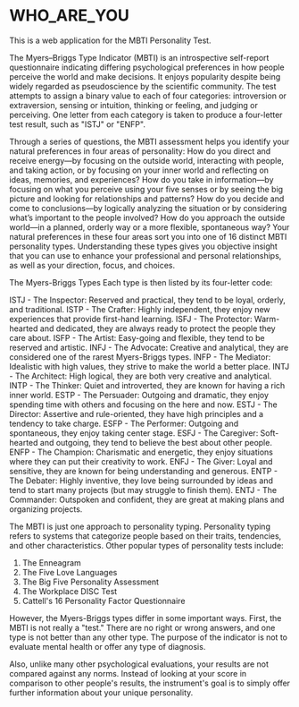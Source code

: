 # WHO_ARE_YOU
This is a web application for the MBTI Personality Test.

The Myers–Briggs Type Indicator (MBTI) is an introspective self-report questionnaire indicating differing psychological preferences in how people perceive the world and make decisions. It enjoys popularity despite being widely regarded as pseudoscience by the scientific community. The test attempts to assign a binary value to each of four categories: introversion or extraversion, sensing or intuition, thinking or feeling, and judging or perceiving. One letter from each category is taken to produce a four-letter test result, such as "ISTJ" or "ENFP".

Through a series of questions, the MBTI assessment helps you identify your natural preferences in four areas of personality:
How do you direct and receive energy—by focusing on the outside world, interacting with people, and taking action, or by focusing on your inner world and reflecting on ideas, memories, and experiences?
How do you take in information—by focusing on what you perceive using your five senses or by seeing the big picture and looking for relationships and patterns? 
How do you decide and come to conclusions—by logically analyzing the situation or by considering what’s important to the people involved?
How do you approach the outside world—in a planned, orderly way or a more flexible, spontaneous way? 
Your natural preferences in these four areas sort you into one of 16 distinct MBTI personality types. Understanding these types gives you objective insight that you can use to enhance your professional and personal relationships, as well as your direction, focus, and choices. 

The Myers-Briggs Types
Each type is then listed by its four-letter code:

ISTJ - The Inspector: Reserved and practical, they tend to be loyal, orderly, and traditional.
ISTP - The Crafter: Highly independent, they enjoy new experiences that provide first-hand learning.
ISFJ - The Protector: Warm-hearted and dedicated, they are always ready to protect the people they care about.
ISFP - The Artist: Easy-going and flexible, they tend to be reserved and artistic.
INFJ - The Advocate: Creative and analytical, they are considered one of the rarest Myers-Briggs types.
INFP - The Mediator: Idealistic with high values, they strive to make the world a better place.
INTJ - The Architect: High logical, they are both very creative and analytical.
INTP - The Thinker: Quiet and introverted, they are known for having a rich inner world.
ESTP - The Persuader: Outgoing and dramatic, they enjoy spending time with others and focusing on the here and now.
ESTJ - The Director: Assertive and rule-oriented, they have high principles and a tendency to take charge.
ESFP - The Performer: Outgoing and spontaneous, they enjoy taking center stage.
ESFJ - The Caregiver: Soft-hearted and outgoing, they tend to believe the best about other people.
ENFP - The Champion: Charismatic and energetic, they enjoy situations where they can put their creativity to work. 
ENFJ - The Giver: Loyal and sensitive, they are known for being understanding and generous.
ENTP - The Debater: Highly inventive, they love being surrounded by ideas and tend to start many projects (but may struggle to finish them).
ENTJ - The Commander: Outspoken and confident, they are great at making plans and organizing projects.

The MBTI is just one approach to personality typing. Personality typing refers to systems that categorize people based on their traits, tendencies, and other characteristics. Other popular types of personality tests include:

1. The Enneagram
2. The Five Love Languages
3. The Big Five Personality Assessment
4. The Workplace DISC Test
5. Cattell's 16 Personality Factor Questionnaire

However, the Myers-Briggs types differ in some important ways. First, the MBTI is not really a "test." There are no right or wrong answers, and one type is not better than any other type. The purpose of the indicator is not to evaluate mental health or offer any type of diagnosis.

Also, unlike many other psychological evaluations, your results are not compared against any norms. Instead of looking at your score in comparison to other people's results, the instrument's goal is to simply offer further information about your unique personality.

